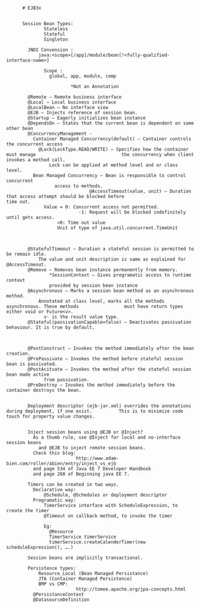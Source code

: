           # EJB3x


          Session Bean Types:
                  Stateless
                  Stateful
                  Singleton

            JNDI Convension : 
                java:<scope>[/app]/module/bean[!<fully-qualified-interface-name>]

                  Scope : 	
                    global, app, module, comp

                            *Not an Annotation

            @Remote – Remote business interface
            @Local – Local business interface
            @LocalBean – No interface view
            @EJB – Injects reference of session bean.
            @Startup – Eagerly initializes bean instance
            @DependsOn – States that the current bean is dependent on some other bean
            @ConcurrencyManagement - 
              Container Managed Concurrency(default) – Container controls the concurrent access
                @Lock(LockType.READ/WRITE) – Specifies how the container must manage 								the concurrency when client invokes a method call.
                    Lock can be applied at method level and or class level.
              Bean Managed Concurrency – Bean is responsible to control concurrent 
                      access to methods.
                                   @AccessTimeout(value, unit) – Duration that access attempt should be blocked before 								time out.		
                  Value = 0: Concurrent access not permitted.
                               -1: Request will be blocked indefinitely until gets access.
                       >0: Time out value 
                       Unit of type of java.util.concurrent.TimeUnit



            @StatefulTimeout – Duration a stateful session is permitted to be remain idle. 
                The value and unit description is same as explained for @AccessTimeout.
            @Remove – Removes bean instance permanently from memory.
                    *SessionContext – Gives programatic access to runtime context 
                    provided by session bean instance
            @Asynchronous – Marks a session bean method as an asynchronous method.
                Annotated at class level, marks all the methods asynchronous. These methods 				must have return types either void or Future<v>.
                  v- is the result value type.
            @Stateful(passivationCapable=false) – Deactivates passivation behaviour. It is true by default.



            @PostConstruct – Invokes the method immediately after the bean creation.
            @PrePassivate – Invokes the method before stateful session bean is passivated.
            @PostAcitvate – Invokes the method after the stateful session bean made active 
                  from passivation.
            @PreDestroy – Invokes the method immediately before the container destroys the bean.


            Deployment descriptor (ejb-jar.xml) overrides the annotations during deployment, if one exist. 			This is to minimize code touch for property value changes.


            Inject session beans using @EJB or @Inject?
              As a thumb rule, use @Inject for local and no-interface session beans 
                and @EJB to inject remote session beans.
              Check this blog: 
                              http://www.adam-bien.com/roller/abien/entry/inject_vs_ejb
              and page 534 of Java EE 7 Developer Handbook
              and page 260 of Beginning java EE 7.

            Timers can be created in two ways.
              Declarative way: 
                  @Schedule, @Schedules or deployment descriptor
              Programatic way: 
                  TimerService interface with ScheduleExpression, to create the timer
                  @Timeout on callback method, to invoke the timer

                  Eg:
                    @Resource
                    TimerService timerService
                    timerService.createCalenderTimer(new scheduleExpression(), ….)

            Session beans are implicitly transactional.

            Persistence types:
                Resource_Local (Bean Managed Persistance)
                JTA (Container Managed Persistence)
                BMP vs CMP: 
                              http://tomee.apache.org/jpa-concepts.html
              @PersistanceContext
              @DatasourceDefinition	

